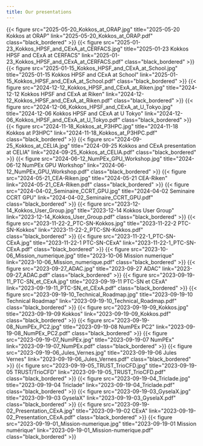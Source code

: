 ```yaml
---
title: Our presentations
---
```

<style>/*<--!*/
.black_bordered{
  border: .5rem solid black;
  width: 100%;
  max-width: 20rem;
}
/*-->*/</style>

{{< figure src="2025-05-20_Kokkos_at_ORAP.jpg" title="2025-05-20 Kokkos at ORAP" link="2025-05-20_Kokkos_at_ORAP.pdf" class="black_bordered" >}}
{{< figure src="2025-01-23_Kokkos_HPSF_and_CExA_at_CERFACS.jpg" title="2025-01-23 Kokkos HPSF and CExA at CERFACS" link="2025-01-23_Kokkos_HPSF_and_CExA_at_CERFACS.pdf" class="black_bordered" >}}
{{< figure src="2025-01-15_Kokkos_HPSF_and_CExA_at_School.jpg" title="2025-01-15 Kokkos HPSF and CExA at School" link="2025-01-15_Kokkos_HPSF_and_CExA_at_School.pdf" class="black_bordered" >}}
{{< figure src="2024-12-12_Kokkos_HPSF_and_CExA_at_Riken.jpg" title="2024-12-12 Kokkos HPSF and CExA at Riken" link="2024-12-12_Kokkos_HPSF_and_CExA_at_Riken.pdf" class="black_bordered" >}}
{{< figure src="2024-12-06_Kokkos_HPSF_and_CExA_at_U_Tokyo.jpg" title="2024-12-06 Kokkos HPSF and CExA at U Tokyo" link="2024-12-06_Kokkos_HPSF_and_CExA_at_U_Tokyo.pdf" class="black_bordered" >}}
{{< figure src="2024-11-18_Kokkos_at_P3HPC.jpg" title="2024-11-18 Kokkos at P3HPC" link="2024-11-18_Kokkos_at_P3HPC.pdf" class="black_bordered" >}}
{{< figure src="2024-09-25_Kokkos_at_CELIA.jpg" title="2024-09-25 Kokkos and CExA presentation at CELIA" link="2024-09-25_Kokkos_at_CELIA.pdf" class="black_bordered" >}}
{{< figure src="2024-06-12_NumPEx_GPU_Workshop.jpg" title="2024-06-12 NumPEx GPU Workshop" link="2024-06-12_NumPEx_GPU_Workshop.pdf" class="black_bordered" >}}
{{< figure src="2024-05-21_CEA-Riken.jpg" title="2024-05-21 CEA-Riken" link="2024-05-21_CEA-Riken.pdf" class="black_bordered" >}}
{{< figure src="2024-04-02_Seminaire_CCRT_GPU.jpg" title="2024-04-02 Seminaire CCRT GPU" link="2024-04-02_Seminaire_CCRT_GPU.pdf" class="black_bordered" >}}
{{< figure src="2023-12-14_Kokkos_User_Group.jpg" title="2023-12-14 Kokkos User Group" link="2023-12-14_Kokkos_User_Group.pdf" class="black_bordered" >}}
{{< figure src="2023-11-22-2_PTC-SN-Kokkos.jpg" title="2023-11-22-2 PTC-SN-Kokkos" link="2023-11-22-2_PTC-SN-Kokkos.pdf" class="black_bordered" >}}
{{< figure src="2023-11-22-1_PTC-SN-CExA.jpg" title="2023-11-22-1 PTC-SN-CExA" link="2023-11-22-1_PTC-SN-CExA.pdf" class="black_bordered" >}}
{{< figure src="2023-10-06_Mission_numerique.jpg" title="2023-10-06 Mission numerique" link="2023-10-06_Mission_numerique.pdf" class="black_bordered" >}}
{{< figure src="2023-09-27_ADAC.jpg" title="2023-09-27 ADAC" link="2023-09-27_ADAC.pdf" class="black_bordered" >}}
{{< figure src="2023-09-19-11_PTC-SN_et_CExA.jpg" title="2023-09-19-11 PTC-SN et CExA" link="2023-09-19-11_PTC-SN_et_CExA.pdf" class="black_bordered" >}}
{{< figure src="2023-09-19-10_Technical_Roadmap.jpg" title="2023-09-19-10 Technical Roadmap" link="2023-09-19-10_Technical_Roadmap.pdf" class="black_bordered" >}}
{{< figure src="2023-09-19-09_Kokkos.jpg" title="2023-09-19-09 Kokkos" link="2023-09-19-09_Kokkos.pdf" class="black_bordered" >}}
{{< figure src="2023-09-19-08_NumPEx_PC2.jpg" title="2023-09-19-08 NumPEx PC2" link="2023-09-19-08_NumPEx_PC2.pdf" class="black_bordered" >}}
{{< figure src="2023-09-19-07_NumPEx.jpg" title="2023-09-19-07 NumPEx" link="2023-09-19-07_NumPEx.pdf" class="black_bordered" >}}
{{< figure src="2023-09-19-06_Jules_Vernes.jpg" title="2023-09-19-06 Jules Vernes" link="2023-09-19-06_Jules_Vernes.pdf" class="black_bordered" >}}
{{< figure src="2023-09-19-05_TRUST_TrioCFD.jpg" title="2023-09-19-05 TRUST/TrioCFD" link="2023-09-19-05_TRUST_TrioCFD.pdf" class="black_bordered" >}}
{{< figure src="2023-09-19-04_Triclade.jpg" title="2023-09-19-04 Triclade" link="2023-09-19-04_Triclade.pdf" class="black_bordered" >}}
{{< figure src="2023-09-19-03_GyselaX.jpg" title="2023-09-19-03 GyselaX" link="2023-09-19-03_GyselaX.pdf" class="black_bordered" >}}
{{< figure src="2023-09-19-02_Presentation_CExA.jpg" title="2023-09-19-02 CExA" link="2023-09-19-02_Presentation_CExA.pdf" class="black_bordered" >}}
{{< figure src="2023-09-19-01_Mission-numerique.jpg" title="2023-09-19-01 Mission numérique" link="2023-09-19-01_Mission-numerique.pdf" class="black_bordered" >}}
